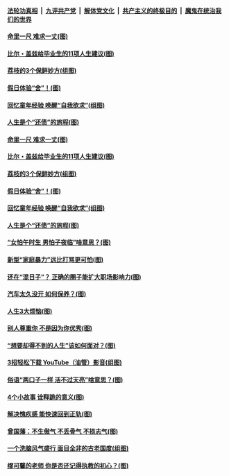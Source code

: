 

####  [法轮功真相](../../../../basic/blob/master/README.md?t=06220531) &nbsp;|&nbsp; [九评共产党](../../../../9ping.md/blob/master/README.md?t=06220531) &nbsp;|&nbsp; [解体党文化](../../../../jtdwh.md/blob/master/README.md?t=06220531)  &nbsp;|&nbsp; [共产主义的终极目的](../../../../gczydzjmd.md/blob/master/README.md?t=06220531) &nbsp;|&nbsp; [魔鬼在统治我们的世界](../../../../mgztzwmdsj.md/blob/master/README.md?t=06220531) 

#### [命里一尺 难求一丈(图)](../pages/p8/936782.md?t=06220531) 

#### [比尔・盖兹给毕业生的11项人生建议(图)](../pages/p8/936231.md?t=06220531) 

#### [荔枝的3个保鲜妙方(组图)](../pages/p8/936950.md?t=06220531) 

#### [假日体验“舍”！(图)](../pages/p8/937183.md?t=06220531) 

#### [回忆童年经验 唤醒“自我欲求”(组图)](../pages/p8/937082.md?t=06220531) 

#### [人生是个“还债”的旅程(图)](../pages/p8/936768.md?t=06220531) 

#### [命里一尺 难求一丈(图)](../pages/p8/936782.md?t=06220531) 

#### [比尔・盖兹给毕业生的11项人生建议(图)](../pages/p8/936231.md?t=06220531) 

#### [荔枝的3个保鲜妙方(组图)](../pages/p8/936950.md?t=06220531) 

#### [假日体验“舍”！(图)](../pages/p8/937183.md?t=06220531) 

#### [回忆童年经验 唤醒“自我欲求”(组图)](../pages/p8/937082.md?t=06220531) 

#### [人生是个“还债”的旅程(图)](../pages/p8/936768.md?t=06220531) 

#### [“女怕午时生 男怕子夜临”啥意思？(图)](../pages/p8/937081.md?t=06220531) 

#### [新型“家庭暴力”远比打骂更可怕(图)](../pages/p8/936230.md?t=06220531) 

#### [还在“混日子”？ 正确的圈子能扩大职场影响力(图)](../pages/p8/937049.md?t=06220531) 

#### [汽车太久没开 如何保养？(图)](../pages/p8/937035.md?t=06220531) 

#### [人生3大烦恼(图)](../pages/p8/936959.md?t=06220531) 

#### [别人尊重你 不是因为你优秀(图)](../pages/p8/936253.md?t=06220531) 

#### [“想要却得不到的人生”该如何面对？(图)](../pages/p8/936933.md?t=06220531) 

#### [3招轻松下载 YouTube（油管）影音(组图)](../pages/p8/936922.md?t=06220531) 

#### [俗语“两口子一样 活不过天亮”啥意思？(图)](../pages/p8/936917.md?t=06220531) 

#### [4个小故事 诠释跪的意义(图)](../pages/p8/936353.md?t=06220531) 

#### [解决愧疚感 能快速回到正轨(图)](../pages/p8/936834.md?t=06220531) 

#### [曾国藩：不生傲气 不丢骨气 不损志气(图)](../pages/p8/936248.md?t=06220531) 

#### [一个洗脑风气盛行 面目全非的古老国度(组图)](../pages/p8/936759.md?t=06220531) 

#### [缪可馨的老师 你是否还记得执教的初心？(图)](../pages/p8/936737.md?t=06220531) 

